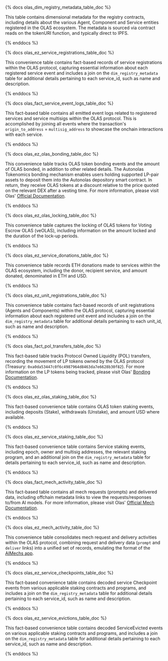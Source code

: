 {% docs olas_dim_registry_metadata_table_doc %}

This table contains dimensional metadata for the registry contracts, including details about the various Agent, Component and Service entities registered in the OLAS ecosystem. The metadata is sourced via contract reads on the tokenURI function, and typically direct to IPFS.

{% enddocs %}

{% docs olas_ez_service_registrations_table_doc %}

This convenience table contains fact-based records of service registrations within the OLAS protocol, capturing essential information about each registered service event and includes a join on the `dim_registry_metadata` table for additional details pertaining to each service_id, such as name and description.

{% enddocs %}

{% docs olas_fact_service_event_logs_table_doc %}

This fact-based table contains all emitted event logs related to registered services and service multisigs within the OLAS protocol. This is accomplished by joining all events where the transaction's `origin_to_address` = `multisig_address` to showcase the onchain interactions with each service.

{% enddocs %}

{% docs olas_ez_olas_bonding_table_doc %}

This convenience table tracks OLAS token bonding events and the amount of OLAS bonded, in addition to other related details. The Autonolas Tokenomics bonding mechanism enables users holding supported LP-pair assets to deposit them into the Autonolas depository smart contract. In return, they receive OLAS tokens at a discount relative to the price quoted on the relevant DEX after a vesting time. For more information, please visit Olas' [Official Documentation](https://docs.autonolas.network/protocol/tokenomics/#incentivizing-software-developers).

{% enddocs %}

{% docs olas_ez_olas_locking_table_doc %}

This convenience table captures the locking of OLAS tokens for Voting Escrow OLAS (veOLAS), including information on the amount locked and the duration of the lock-up periods.

{% enddocs %}

{% docs olas_ez_service_donations_table_doc %}

This convenience table records ETH donations made to services within the OLAS ecosystem, including the donor, recipient service, and amount donated, denominated in ETH and USD.

{% enddocs %}

{% docs olas_ez_unit_registrations_table_doc %}

This convenience table contains fact-based records of unit registrations (Agents and Components) within the OLAS protocol, capturing essential information about each registered unit event and includes a join on the `dim_registry_metadata` table for additional details pertaining to each unit_id, such as name and description.

{% enddocs %}

{% docs olas_fact_pol_transfers_table_doc %}

This fact-based table tracks Protocol Owned Liquidity (POL) transfers, recording the movement of LP tokens owned by the OLAS protocol (Treasury: `0xa0da53447c0f6c4987964d8463da7e6628b30f82`). For more information on the LP tokens being tracked, please visit Olas' [Bonding Documentation](https://bond.olas.network/).

{% enddocs %}

{% docs olas_ez_olas_staking_table_doc %}

This fact-based convenience table contains OLAS token staking events, including deposits (Stake), withdrawals (Unstake), and amount USD where available.

{% enddocs %}

{% docs olas_ez_service_staking_table_doc %}

This fact-based convenience table contains Service staking events, including epoch, owner and multisig addresses, the relevant staking program, and an additional join on the `dim_registry_metadata` table for details pertaining to each service_id, such as name and description.

{% enddocs %}

{% docs olas_fact_mech_activity_table_doc %}

This fact-based table contains all mech requests (prompts) and delivered data, including offchain metadata links to view the requests/responses to/from AI models. For more information, please visit Olas' [Official Mech Documentation](https://docs.autonolas.network/product/mechkit/).

{% enddocs %}

{% docs olas_ez_mech_activity_table_doc %}

This convenience table consolidates mech request and delivery activities within the OLAS protocol, combining request and delivery data (`prompt` and `deliver` links) into a unified set of records, emulating the format of the [AIMechs app](https://aimechs.autonolas.network/mech). 

{% enddocs %}

{% docs olas_ez_service_checkpoints_table_doc %}

This fact-based convenience table contains decoded service Checkpoint events from various applicable staking contracts and programs, and includes a join on the `dim_registry_metadata` table for additional details pertaining to each service_id, such as name and description.

{% enddocs %}

{% docs olas_ez_service_evictions_table_doc %}

This fact-based convenience table contains decoded ServiceEvicted events on various applicable staking contracts and programs, and includes a join on the `dim_registry_metadata` table for additional details pertaining to each service_id, such as name and description.

{% enddocs %}
